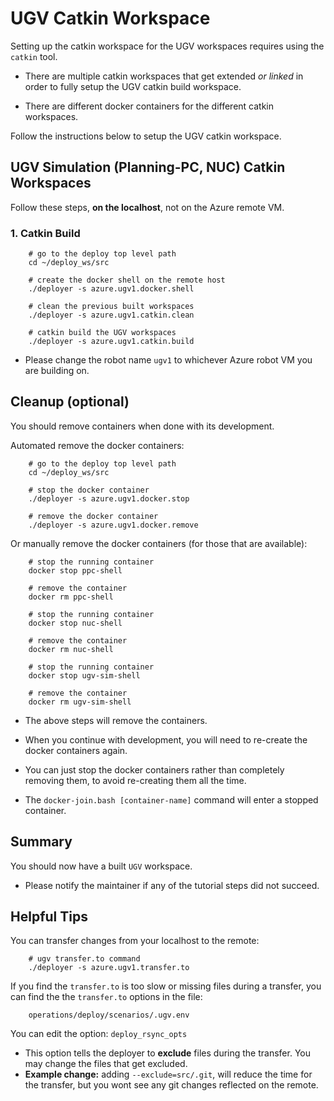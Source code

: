 # UGV Catkin Workspace

Setting up the catkin workspace for the UGV workspaces requires using the `catkin` tool.

- There are multiple catkin workspaces that get extended *or linked* in order to fully setup the UGV catkin build workspace.

- There are different docker containers for the different catkin workspaces.

Follow the instructions below to setup the UGV catkin workspace.

## UGV Simulation (Planning-PC, NUC) Catkin Workspaces

Follow these steps, **on the localhost**, not on the Azure remote VM.

### 1. Catkin Build

        # go to the deploy top level path
        cd ~/deploy_ws/src

        # create the docker shell on the remote host
        ./deployer -s azure.ugv1.docker.shell

        # clean the previous built workspaces
        ./deployer -s azure.ugv1.catkin.clean

        # catkin build the UGV workspaces
        ./deployer -s azure.ugv1.catkin.build

- Please change the robot name `ugv1` to whichever Azure robot VM you are building on.

## Cleanup (optional)

You should remove containers when done with its development.

Automated remove the docker containers:

        # go to the deploy top level path
        cd ~/deploy_ws/src

        # stop the docker container
        ./deployer -s azure.ugv1.docker.stop

        # remove the docker container
        ./deployer -s azure.ugv1.docker.remove

Or manually remove the docker containers (for those that are available):

        # stop the running container
        docker stop ppc-shell

        # remove the container
        docker rm ppc-shell

        # stop the running container
        docker stop nuc-shell

        # remove the container
        docker rm nuc-shell

        # stop the running container
        docker stop ugv-sim-shell

        # remove the container
        docker rm ugv-sim-shell

- The above steps will remove the containers.

- When you continue with development, you will need to re-create the docker containers again.

- You can just stop the docker containers rather than completely removing them, to avoid re-creating them all the time.

- The `docker-join.bash [container-name]` command will enter a stopped container.

## Summary

You should now have a built `UGV` workspace.

- Please notify the maintainer if any of the tutorial steps did not succeed.

## Helpful Tips

You can transfer changes from your localhost to the remote:

        # ugv transfer.to command
        ./deployer -s azure.ugv1.transfer.to

If you find the `transfer.to` is too slow or missing files during a transfer, you can find the the `transfer.to` options in the file:

        operations/deploy/scenarios/.ugv.env

You can edit the option: `deploy_rsync_opts`

- This option tells the deployer to **exclude** files during the transfer. You may change the files that get excluded.
- **Example change:** adding `--exclude=src/.git`, will reduce the time for the transfer, but you wont see any git changes reflected on the remote.